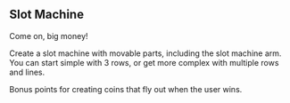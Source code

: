 ## Slot Machine

Come on, big money!

Create a slot machine with movable parts, including the slot machine arm. You can start simple with 3 rows, or get more complex with multiple rows and lines.

Bonus points for creating coins that fly out when the user wins.
